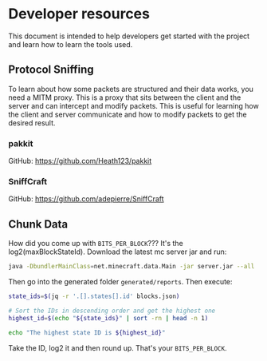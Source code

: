 # Developer resources

This document is intended to help developers get started with the project and learn how to learn the tools used.

## Protocol Sniffing

To learn about how some packets are structured and their data works, you need a MITM proxy. This is a proxy that sits between the client and the server and can intercept and modify packets. 
This is useful for learning how the client and server communicate and how to modify packets to get the desired result.

### pakkit

GitHub: https://github.com/Heath123/pakkit

### SniffCraft

GitHub: https://github.com/adepierre/SniffCraft

## Chunk Data
How did you come up with `BITS_PER_BLOCK`???
It's the log2(maxBlockStateId). Download the latest mc server jar and run:

```bash
java -DbundlerMainClass=net.minecraft.data.Main -jar server.jar --all
```

Then go into the generated folder `generated/reports`. Then execute:
```bash
state_ids=$(jq -r '.[].states[].id' blocks.json)

# Sort the IDs in descending order and get the highest one
highest_id=$(echo "${state_ids}" | sort -rn | head -n 1)

echo "The highest state ID is ${highest_id}"
```

Take the ID, log2 it and then round up. That's your `BITS_PER_BLOCK`.
